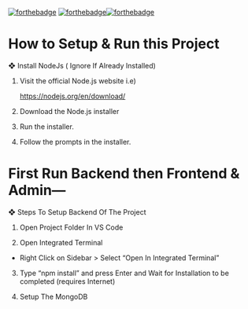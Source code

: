 [![forthebadge](https://forthebadge.com/images/badges/built-by-developers.svg)](https://forthebadge.com) [![forthebadge](https://forthebadge.com/images/badges/made-with-javascript.svg)](https://forthebadge.com)[![forthebadge](https://forthebadge.com/images/badges/uses-js.svg)](https://forthebadge.com)

# How to Setup & Run this Project

❖	Install NodeJs ( Ignore If Already Installed) 

1.	Visit the official Node.js website i.e)

	https://nodejs.org/en/download/

2.	Download the Node.js installer

3.	Run the installer.

4.	Follow the prompts in the installer.

# First Run Backend then Frontend & Admin—


❖	Steps To Setup Backend Of The Project

1.	Open Project Folder In VS Code

2.	Open Integrated Terminal
   
- Right Click on Sidebar > Select “Open In Integrated Terminal”

3.	Type “npm install” and press Enter and Wait for Installation to be completed (requires Internet)

4.	Setup The MongoDB

